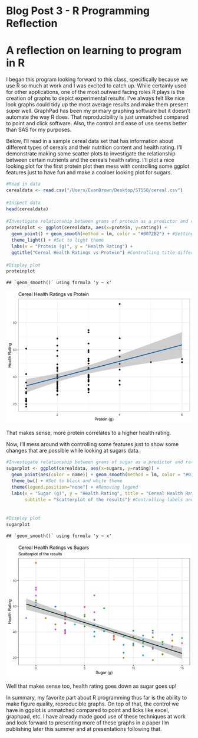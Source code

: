 Blog Post 3 - R Programming Reflection
================

# **A reflection on learning to program in R**

I began this program looking forward to this class, specifically because
we use R so much at work and I was excited to catch up. While certainly
used for other applications, one of the most outward facing roles R
plays is the creation of graphs to depict experimental results. I’ve
always felt like nice look graphs could tidy up the most average results
and make them present super well. GraphPad has been my primary graphing
software but it doesn’t automate the way R does. That reproducibility is
just unmatched compared to point and click software. Also, the control
and ease of use seems better than SAS for my purposes.

Below, I’ll read in a sample cereal data set that has information about
different types of cereals and their nutrition content and health
rating. I’ll demonstrate making some scatter plots to investigate the
relationship between certain nutrients and the cereals health rating.
I’ll plot a nice looking plot for the first protein plot then mess with
controlling some ggplot features just to have fun and make a cooloer
looking plot for sugars.

``` r
#Read in data
cerealdata <- read.csv("/Users/EvanBrown/Desktop/ST558/cereal.csv")

#Inspect data
head(cerealdata)

#Investigate relationship between grams of protein as a predictor and rating as a response by plotting a scatter plot
proteinplot <- ggplot(cerealdata, aes(x=protein, y=rating)) +
  geom_point() + geom_smooth(method = lm, color = "#0072B2") + #Setting custom line color
  theme_light() + #Set to light theme
  labs(x = "Protein (g)", y = "Health Rating") +
  ggtitle("Cereal Health Ratings vs Protein") #Controlling title differently

#Display plot
proteinplot
```

    ## `geom_smooth()` using formula 'y ~ x'

![](../images/unnamed-chunk-78-1.png)<!-- -->

That makes sense, more protein correlates to a higher health rating.

Now, I’ll mess around with controlling some features just to show some
changes that are possible while looking at sugars data.

``` r
#Investigate relationship between grams of sugar as a predictor and rating as a response by plotting a scatter plot
sugarplot <- ggplot(cerealdata, aes(x=sugars, y=rating)) +
  geom_point(aes(color = name)) + geom_smooth(method = lm, color = "#013f28") + #Setting custom line color, point colors to cereal name
  theme_bw() + #Set to black and white theme
  theme(legend.position="none") + #Removing legend
  labs(x = "Sugar (g)", y = "Health Rating", title = "Cereal Health Ratings vs Sugars", 
       subtitle = "Scatterplot of the results") #Controlling labels and titles


#Display plot
sugarplot
```

    ## `geom_smooth()` using formula 'y ~ x'

![](../images/unnamed-chunk-79-1.png)<!-- -->

Well that makes sense too, health rating goes down as sugar goes up!

In summary, my favorite part about R programming thus far is the ability
to make figure quality, reproducible graphs. On top of that, the control
we have in ggplot is unmatched compared to point and licks like excel,
graphpad, etc. I have already made good use of these techniques at work
and look forward to presenting more of these graphs in a paper I’m
publishing later this summer and at presentations following that.
